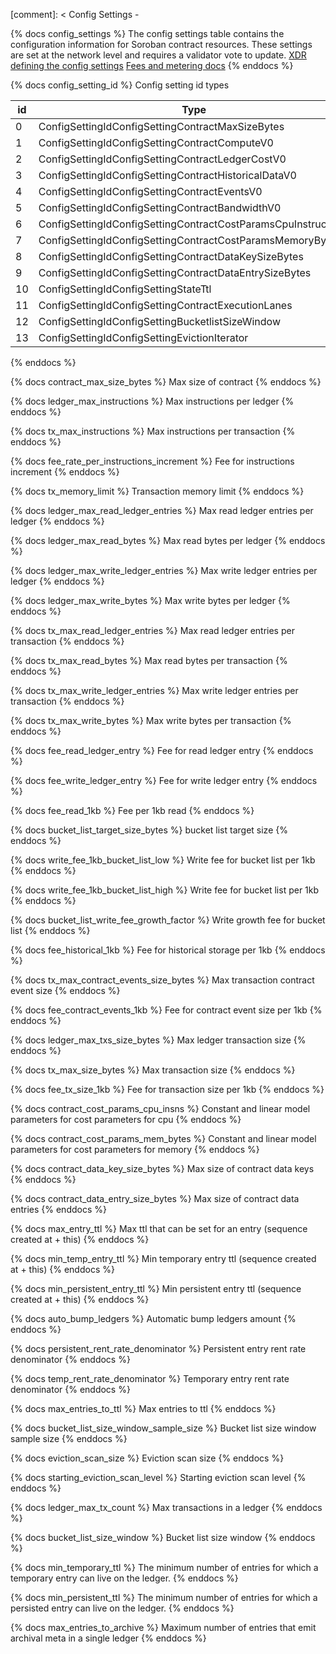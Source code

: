 [comment]: < Config Settings -

{% docs config_settings %}
The config settings table contains the configuration information for Soroban contract resources.
These settings are set at the network level and requires a validator vote to update.
[XDR defining the config settings](https://github.com/stellar/stellar-xdr/blob/curr/Stellar-contract-config-setting.x)
[Fees and metering docs](https://soroban.stellar.org/docs/soroban-internals/fees-and-metering#cost-parameters)
{% enddocs %}

{% docs config_setting_id %}
Config setting id types

| id | Type|
|-|-|
| 0  |ConfigSettingIdConfigSettingContractMaxSizeBytes|
| 1  |ConfigSettingIdConfigSettingContractComputeV0|
| 2  |ConfigSettingIdConfigSettingContractLedgerCostV0|
| 3  |ConfigSettingIdConfigSettingContractHistoricalDataV0|
| 4  |ConfigSettingIdConfigSettingContractEventsV0|
| 5  |ConfigSettingIdConfigSettingContractBandwidthV0|
| 6  |ConfigSettingIdConfigSettingContractCostParamsCpuInstructions|
| 7  |ConfigSettingIdConfigSettingContractCostParamsMemoryBytes|
| 8  |ConfigSettingIdConfigSettingContractDataKeySizeBytes|
| 9  |ConfigSettingIdConfigSettingContractDataEntrySizeBytes|
| 10 |ConfigSettingIdConfigSettingStateTtl|
| 11 |ConfigSettingIdConfigSettingContractExecutionLanes|
| 12 |ConfigSettingIdConfigSettingBucketlistSizeWindow|
| 13 |ConfigSettingIdConfigSettingEvictionIterator|

{% enddocs %}

{% docs contract_max_size_bytes %}
Max size of contract
{% enddocs %}

{% docs ledger_max_instructions %}
Max instructions per ledger
{% enddocs %}

{% docs tx_max_instructions %}
Max instructions per transaction
{% enddocs %}

{% docs fee_rate_per_instructions_increment %}
Fee for instructions increment
{% enddocs %}

{% docs tx_memory_limit %}
Transaction memory limit
{% enddocs %}

{% docs ledger_max_read_ledger_entries %}
Max read ledger entries per ledger
{% enddocs %}

{% docs ledger_max_read_bytes %}
Max read bytes per ledger
{% enddocs %}

{% docs ledger_max_write_ledger_entries %}
Max write ledger entries per ledger
{% enddocs %}

{% docs ledger_max_write_bytes %}
Max write bytes per ledger
{% enddocs %}

{% docs tx_max_read_ledger_entries %}
Max read ledger entries per transaction
{% enddocs %}

{% docs tx_max_read_bytes %}
Max read bytes per transaction
{% enddocs %}

{% docs tx_max_write_ledger_entries %}
Max write ledger entries per transaction
{% enddocs %}

{% docs tx_max_write_bytes %}
Max write bytes per transaction
{% enddocs %}

{% docs fee_read_ledger_entry %}
Fee for read ledger entry
{% enddocs %}

{% docs fee_write_ledger_entry %}
Fee for write ledger entry
{% enddocs %}

{% docs fee_read_1kb %}
Fee per 1kb read
{% enddocs %}

{% docs bucket_list_target_size_bytes %}
bucket list target size
{% enddocs %}

{% docs write_fee_1kb_bucket_list_low %}
Write fee for bucket list per 1kb
{% enddocs %}

{% docs write_fee_1kb_bucket_list_high %}
Write fee for bucket list per 1kb
{% enddocs %}

{% docs bucket_list_write_fee_growth_factor %}
Write growth fee for bucket list
{% enddocs %}

{% docs fee_historical_1kb %}
Fee for historical storage per 1kb
{% enddocs %}

{% docs tx_max_contract_events_size_bytes %}
Max transaction contract event size
{% enddocs %}

{% docs fee_contract_events_1kb %}
Fee for contract event size per 1kb
{% enddocs %}

{% docs ledger_max_txs_size_bytes %}
Max ledger transaction size
{% enddocs %}

{% docs tx_max_size_bytes %}
Max transaction size
{% enddocs %}

{% docs fee_tx_size_1kb %}
Fee for transaction size per 1kb
{% enddocs %}

{% docs contract_cost_params_cpu_insns %}
Constant and linear model parameters for cost parameters for cpu
{% enddocs %}

{% docs contract_cost_params_mem_bytes %}
Constant and linear model parameters for cost parameters for memory
{% enddocs %}

{% docs contract_data_key_size_bytes %}
Max size of contract data keys
{% enddocs %}

{% docs contract_data_entry_size_bytes %}
Max size of contract data entries
{% enddocs %}

{% docs max_entry_ttl %}
Max ttl that can be set for an entry (sequence created at + this)
{% enddocs %}

{% docs min_temp_entry_ttl %}
Min temporary entry ttl (sequence created at + this)
{% enddocs %}

{% docs min_persistent_entry_ttl %}
Min persistent entry ttl (sequence created at + this)
{% enddocs %}

{% docs auto_bump_ledgers %}
Automatic bump ledgers amount
{% enddocs %}

{% docs persistent_rent_rate_denominator %}
Persistent entry rent rate denominator
{% enddocs %}

{% docs temp_rent_rate_denominator %}
Temporary entry rent rate denominator
{% enddocs %}

{% docs max_entries_to_ttl %}
Max entries to ttl
{% enddocs %}

{% docs bucket_list_size_window_sample_size %}
Bucket list size window sample size
{% enddocs %}

{% docs eviction_scan_size %}
Eviction scan size
{% enddocs %}

{% docs starting_eviction_scan_level %}
Starting eviction scan level
{% enddocs %}

{% docs ledger_max_tx_count %}
Max transactions in a ledger
{% enddocs %}

{% docs bucket_list_size_window %}
Bucket list size window
{% enddocs %}

{% docs min_temporary_ttl %}
The minimum number of entries for which a temporary entry can live on the ledger.
{% enddocs %}

{% docs min_persistent_ttl %}
The minimum number of entries for which a persisted entry can live on the ledger.
{% enddocs %}

{% docs max_entries_to_archive %}
Maximum number of entries that emit archival meta in a single ledger
{% enddocs %}
